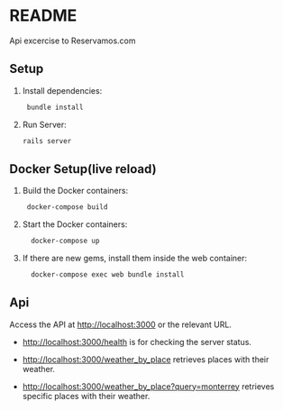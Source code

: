 # README

Api excercise to Reservamos.com

## Setup

1. Install dependencies:

   ```bash
    bundle install
   ```

2. Run Server:

   ```bash
   rails server
   ```

## Docker Setup(live reload)

1. Build the Docker containers:

   ```bash
    docker-compose build
   ```

2. Start the Docker containers:

   ```bash
     docker-compose up
   ```

3. If there are new gems, install them inside the web container:

   ```bash
     docker-compose exec web bundle install
   ```

## Api

Access the API at [http://localhost:3000](http://localhost:3000) or the relevant URL.

- [http://localhost:3000/health](http://localhost:3000/health) is for checking the server status.

- [http://localhost:3000/weather_by_place](http://localhost:3000/weather_by_place) retrieves places with their weather.

- [http://localhost:3000/weather_by_place?query=monterrey](http://localhost:3000/weather_by_place?query=monterrey) retrieves specific places with their weather.
